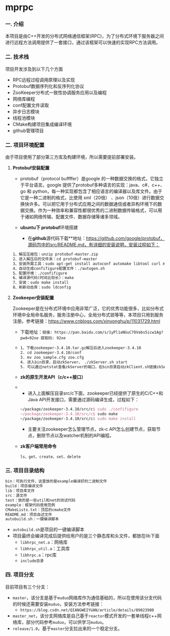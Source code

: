 # mprpc

### 一. 介绍

本项目是由C++开发的分布式网络通信框架(RPC)，为了分布式环境下服务器之间进行远程方法调用提供了一套接口，通过该框架可以快速的实现RPC方法调用。

### 二. 技术栈

项目开发涉及到以下几个方面

- RPC远程过程调用原理以及实现
- Protobuf数据序列化和反序列化协议
- ZooKeeper分布式一致性协调服务应用以及编程
- 网络库编程
- conf配置文件读取
- 异步日志模块
- 线程池模块
- CMake构建项目集成编译环境
- github管理项目

### 二. 项目环境配置

由于项目使用了部分第三方库及构建环境，所以需要提前部署安装。

1. **Protobuf安装配置**

   - protobuf（protocol buffffer）是google 的一种数据交换的格式，它独立于平台语言。google 提供了protobuf多种语言的实现：java、c#、c++、go 和 python，每一种实现都包含了相应语言的编译器以及库文件。由于它是一种二进制的格式，比使用 xml（20倍） 、json（10倍）进行数据交换快许多。可以把它用于分布式应用之间的数据通信或者异构环境下的数据交换。作为一种效率和兼容性都很优秀的二进制数据传输格式，可以用于诸如网络传输、配置文件、数据存储等诸多领域。

   - **ubuntu下 protobuf**环境搭建
     - 在**github**源代码下载**地址：https://github.com/google/protobuf，源码包中的src/README.md，有详细的安装说明，安装过程如下：

   ```tex
   1、解压压缩包：unzip protobuf-master.zip
   2、进入解压后的文件夹：cd protobuf-master
   3、安装所需工具：sudo apt-get install autoconf automake libtool curl make g++ unzip
   4、自动生成confifigure配置文件：./autogen.sh
   5、配置环境：./confifigure 
   6、编译源代码(时间比较长)：make
   7、安装：sudo make install
   8、刷新动态库：sudo ldconfig
   ```

2. **Zookeeper安装配置**

   Zookeeper是在分布式环境中应用非常广泛，它的优秀功能很多，比如分布式环境中全局命名服务，服务注册中心，全局分布式锁等等，本项目只用到服务注册。参考链接：https://www.cnblogs.com/xinyonghu/p/11031729.html

   - 下载地址：`链接: https://pan.baidu.com/s/1yPl1aNGuC7OVabs5icw1Ag?pwd=92xe 提取码: 92xe`

   - ```tex
     1、下载zookeeper-3.4.10.tar.gz解压后进入zookeeper-3.4.10
     2. cd zookeeper-3.4.10/conf
     3. mv zoo_sample.cfg zoo.cfg
     4. 进入bin目录，启动zkServer， ./zkServer.sh start
     5. 可以通过netstat查看zkServer的端口，在bin目录启动zkClient.sh链接zkServer，熟悉zookeeper怎么组织节点
     ```

   - **zk的原生开发API（c/c++接口）**

   - - 进入上面解压目录src/c下面，zookeeper已经提供了原生的C/C++和Java API开发接口，需要通过源码编译生成，过程如下：

     ```tex
     ~/package/zookeeper-3.4.10/src/c$ sudo ./confifigure
     ~/package/zookeeper-3.4.10/src/c$ sudo make
     ~/package/zookeeper-3.4.10/src/c$ sudo make install
     ```

     - 主要关注zookeeper怎么管理节点，zk-c API怎么创建节点，获取节点，删除节点以及watcher机制的API编程。

   - **zk客户端常用命令**

     `ls、get、create、set、delete`

### 三. 项目目录结构

```tex
bin：可执行文件，这里放的是example编译好的二进制文件
build：项目编译文件
lib：项目库文件
src：源文件
test：放的是一些util和net的测试代码
example：框架代码使用范例
CMakeLists.txt：顶层的cmake文件
README.md：项目自述文件
autobuild.sh：一键编译脚本
```

- `autobuild.sh`是项目的一键编译脚本
- 项目最终会编译完成后提供给用户的是三个静态库和头文件，都放在lib下面
  - `libhrpc_net.a`：网络库
  - `libhrpc_util.a`：工具库
  - `libhrpc.a`：rpc库
  - `include目录`

### 四. 项目分支

目前项目有三个分支：

- `master`，该分支是基于`muduo`网络库作为通信基础的，所以在使用该分支代码的时候还需要安装`muduo`，安装方法参考链接：
  - `https://blog.csdn.net/QIANGWEIYUAN/article/details/89023980`
- `master_net`，该分支网络库是自己基于`reactor`模式开发的一套单线程c++网络库，部分代码参考`muduo`，可以供学习`muduo`。
- `release/1.0`，基于`master`分支拉出来的一个稳定分支。
